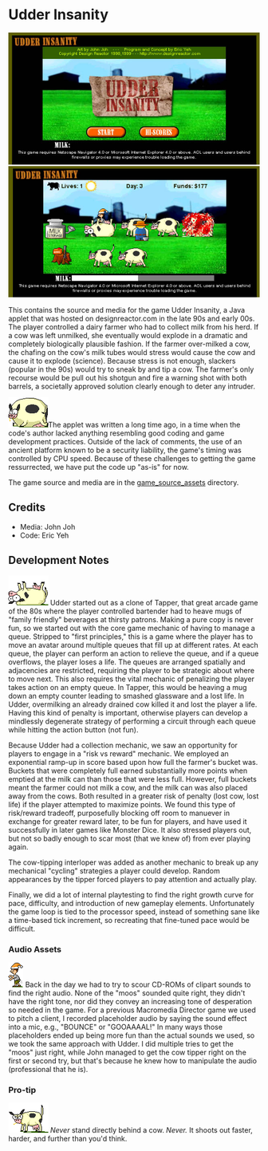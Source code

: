 # Udder Insanity

<img style="float: center;" src="screenshots/title_screen.jpg" alt="Udder Insanity Title Screen"/>
<img style="float: center;" src="screenshots/gamescreen4.jpg" alt="Udder Insanity Gameplay"/>

This contains the source and media for the game Udder Insanity, a Java applet that was hosted on designreactor.com in the late 90s and early 00s.  The player controlled a dairy farmer who had to collect milk from his herd.  If a cow was left unmilked, she eventually would explode in a dramatic and completely biologically plausible fashion.  If the farmer over-milked a cow, the chafing on the cow's milk tubes would stress would cause the cow and cause it to explode (science).  Because stress is not enough, slackers (popular in the 90s) would try to sneak by and tip a cow.  The farmer's only recourse would be pull out his shotgun and fire a warning shot with both barrels, a societally approved solution clearly enough to deter any intruder.


![Warning](game_source_assets/COW52.GIF)The applet was written a long time ago, in a time when the code's author lacked anything resembling good coding and game development practices.  Outside of the lack of comments, the use of an ancient platform known to be a security liability, the game's timing was controlled by CPU speed.  Because of these challenges to getting the game ressurrected, we have put the code up "as-is" for now.

The game source and media are in the [game_source_assets](game_source_assets) directory.

## Credits
- Media: John Joh
- Code: Eric Yeh

## Development Notes

![Warning](game_source_assets/COWFLIP1.GIF) Udder started out as a clone of Tapper, that great arcade game of the 80s where the player controlled bartender had to heave mugs of "family friendly" beverages at thirsty patrons.  Making a pure copy is never fun, so we started out with the core game mechanic of having to manage a queue.  Stripped to "first principles," this is a game where the player has to move an avatar around multiple queues that fill up at different rates.  At each queue, the player can perform an action to relieve the queue, and if a queue overflows, the player loses a life.  The queues are arranged spatially and adjacencies are restricted, requiring the player to be strategic about where to move next.  This also requires the vital mechanic of penalizing the player takes action on an empty queue.  In Tapper, this would be heaving a mug down an empty counter leading to smashed glassware and a lost life.  In Udder, overmilking an already drained cow killed it and lost the player a life.  Having this kind of penalty is important, otherwise players can develop a mindlessly degenerate strategy of performing a circuit through each queue while hitting the action button (not fun).

Because Udder had a collection mechanic, we saw an opportunity for players to engage in a "risk vs reward" mechanic.  We employed an exponential ramp-up in score based upon how full the farmer's bucket was.  Buckets that were completely full earned substantially more points when emptied at the milk can than those that were less full.  However, full buckets meant the farmer could not milk a cow, and the milk can was also placed away from the cows.  Both resulted in a greater risk of penalty (lost cow, lost life) if the player attempted to maximize points.  We found this type of risk/reward tradeoff, purposefully blocking off room to manuever in exchange for greater reward later, to be fun for players, and have used it successfully in later games like Monster Dice.  It also stressed players out, but not so badly enough to scar most (that we knew of) from ever playing again.

The cow-tipping interloper was added as another mechanic to break up any mechanical "cycling" strategies a player could develop. Random appearances by the tipper forced players to pay attention and actually play.

Finally, we did a lot of internal playtesting to find the right growth curve for pace, difficulty, and introduction of new gameplay elements.  Unfortunately the game loop is tied to the processor speed, instead of something sane like a time-based tick increment, so recreating that fine-tuned pace would be difficult.

### Audio Assets
![Cow-Tipper](game_source_assets/TIPPER1.GIF) Back in the day we had to try to scour CD-ROMs of clipart sounds to find the right audio.  None of the "moos" sounded quite right, they didn't have the right tone, nor did they convey an increasing tone of desperation so needed in the game.  For a previous Macromedia Director game we used to pitch a client, I recorded placeholder audio by saying the sound effect into a mic, e.g., "BOUNCE" or "GOOAAAAL!"  In many ways those placeholders ended up being more fun than the actual sounds we used, so we took the same approach with Udder.  I did multiple tries to get the "moos" just right, while John managed to get the cow tipper right on the first or second try, but that's because he knew how to manipulate the audio (professional that he is).

### Pro-tip

![Cow Alert](game_source_assets/COWM1.GIF)
*Never* stand directly behind a cow.  *Never.*  It shoots out faster, harder, and further than you'd think.
